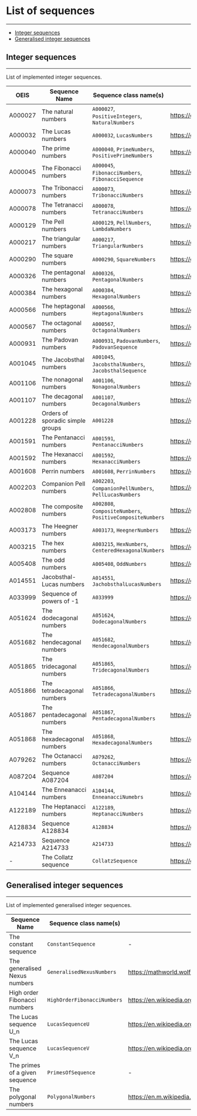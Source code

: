 # List of sequences

---

- [Integer sequences](#integer-sequences)
- [Generalised integer sequences](#generalised-integer-sequences)

## Integer sequences

---

List of implemented integer sequences.

| OEIS    | Sequence Name                    | Sequence class name(s)                                    | Reference                                        |     
|---------|----------------------------------|-----------------------------------------------------------|--------------------------------------------------|
| A000027 | The natural numbers              | `A000027`, `PositiveIntegers`, `NaturalNumbers`           | https://oeis.org/A000027                         |
| A000032 | The Lucas numbers                | `A000032`, `LucasNumbers`                                 | https://oeis.org/A000032                         |
| A000040 | The prime numbers                | `A000040`, `PrimeNumbers`, `PositivePrimeNumbers`         | https://oeis.org/A000040                         |
| A000045 | The Fibonacci numbers            | `A000045`, `FibonacciNumbers`, `FibonacciSequence`        | https://oeis.org/A000045                         |
| A000073 | The Tribonacci numbers           | `A000073`, `TribonacciNumbers`                            | https://oeis.org/A000073                         |
| A000078 | The Tetranacci numbers           | `A000078`, `TetranacciNumbers`                            | https://oeis.org/A000078                         |
| A000129 | The Pell numbers                 | `A000129`, `PellNumbers`, `LambdaNumbers`                 | https://oeis.org/A000129                         |
| A000217 | The triangular numbers           | `A000217`, `TriangularNumbers`                            | https://oeis.org/A000217                         |
| A000290 | The square numbers               | `A000290`, `SquareNumbers`                                | https://oeis.org/A000290                         |
| A000326 | The pentagonal numbers           | `A000326`, `PentagonalNumbers`                            | https://oeis.org/A000326                         |
| A000384 | The hexagonal numbers            | `A000384`, `HexagonalNumbers`                             | https://oeis.org/A000384                         |
| A000566 | The heptagonal numbers           | `A000566`, `HeptagonalNumbers`                            | https://oeis.org/A000566                         |  
| A000567 | The octagonal numbers            | `A000567`, `OctagonalNumbers`                             | https://oeis.org/A000567                         |  
| A000931 | The Padovan numbers              | `A000931`, `PadovanNumbers`, `PadovanSequence`            | https://oeis.org/A000931                         |
| A001045 | The Jacobsthal numbers           | `A001045`, `JacobsthalNumbers`, `JacobsthalSequence`      | https://oeis.org/A001045                         |
| A001106 | The nonagonal numbers            | `A001106`, `NonagonalNumbers`                             | https://oeis.org/A001106                         |
| A001107 | The decagonal numbers            | `A001107`, `DecagonalNumbers`                             | https://oeis.org/A001107                         |
| A001228 | Orders of sporadic simple groups | `A001228`                                                 | https://oeis.org/A001228                         |
| A001591 | The Pentanacci numbers           | `A001591`, `PentanacciNumbers`                            | https://oeis.org/A001591                         |
| A001592 | The Hexanacci numbers            | `A001592`, `HexanacciNumbers`                             | https://oeis.org/A001592                         |
| A001608 | Perrin numbers                   | `A001608`, `PerrinNumbers`                                | https://oeis.org/A002203                         |
| A002203 | Companion Pell numbers           | `A002203`, `CompanionPellNumbers`, `PellLucasNumbers`     | https://oeis.org/A002203                         |
| A002808 | The composite numbers            | `A002808`, `CompositeNumbers`, `PositiveCompositeNumbers` | https://oeis.org/A002808                         |
| A003173 | The Heegner numbers              | `A003173`, `HeegnerNumbers`                               | https://oeis.org/A003173                         |
| A003215 | The hex numbers                  | `A003215`, `HexNumbers`, `CenteredHexagonalNumbers`       | https://oeis.org/A003215                         |
| A005408 | The odd numbers                  | `A005408`, `OddNumbers`                                   | https://oeis.org/A005408                         |
| A014551 | Jacobsthal-Lucas numbers         | `A014551`, `JachobsthalLucasNumbers`                      | https://oeis.org/A014551                         |
| A033999 | Sequence of powers of -1         | `A033999`                                                 | https://oeis.org/A033999                         |
| A051624 | The dodecagonal numbers          | `A051624`, `DodecagonalNumbers`                           | https://oeis.org/A051624                         | 
| A051682 | The hendecagonal numbers         | `A051682`, `HendecagonalNumbers`                          | https://oeis.org/A051682                         |  
| A051865 | The tridecagonal numbers         | `A051865`, `TridecagonalNumbers`                          | https://oeis.org/A051865                         |
| A051866 | The tetradecagonal numbers       | `A051866`, `TetradecagonalNumbers`                        | https://oeis.org/A051866                         |
| A051867 | The pentadecagonal numbers       | `A051867`, `PentadecagonalNumbers`                        | https://oeis.org/A051867                         |
| A051868 | The hexadecagonal numbers        | `A051868`, `HexadecagonalNumbers`                         | https://oeis.org/A051868                         |
| A079262 | The Octanacci numbers            | `A079262`, `OctanacciNumbers`                             | https://oeis.org/A079262                         |
| A087204 | Sequence A087204                 | `A087204`                                                 | https://oeis.org/A087204                         |
| A104144 | The Enneanacci numbers           | `A104144`, `EnneanacciNumebrs`                            | https://oeis.org/A104144                         |
| A122189 | The Heptanacci numbers           | `A122189`, `HeptanacciNumbers`                            | https://oeis.org/A122189                         |
| A128834 | Sequence A128834                 | `A128834`                                                 | https://oeis.org/A128834                         |
| A214733 | Sequence A214733                 | `A214733`                                                 | https://oeis.org/A214733                         |
| -       | The Collatz sequence             | `CollatzSequence`                                         | https://en.wikipedia.org/wiki/Collatz_conjecture |


## Generalised integer sequences

---

List of implemented generalised integer sequences.

| Sequence Name                  | Sequence class name(s)      | Reference                                                          |     
|--------------------------------|-----------------------------|--------------------------------------------------------------------|
| The constant sequence          | `ConstantSequence`          | -                                                                  |
| The generalised Nexus numbers  | `GeneralisedNexusNumbers`   | https://mathworld.wolfram.com/NexusNumber.html                     |
| High order Fibonacci numbers   | `HighOrderFibonacciNumbers` | https://en.wikipedia.org/wiki/Generalizations_of_Fibonacci_numbers |
| The Lucas sequence U_n         | `LucasSequenceU`            | https://en.wikipedia.org/wiki/Lucas_sequence                       |
| The Lucas sequence V_n         | `LucasSequenceV`            | https://en.wikipedia.org/wiki/Lucas_sequence                       |
| The primes of a given sequence | `PrimesOfSequence`          | -                                                                  |
| The polygonal numbers          | `PolygonalNumbers`          | https://en.m.wikipedia.org/wiki/Polygonal_number                   |


